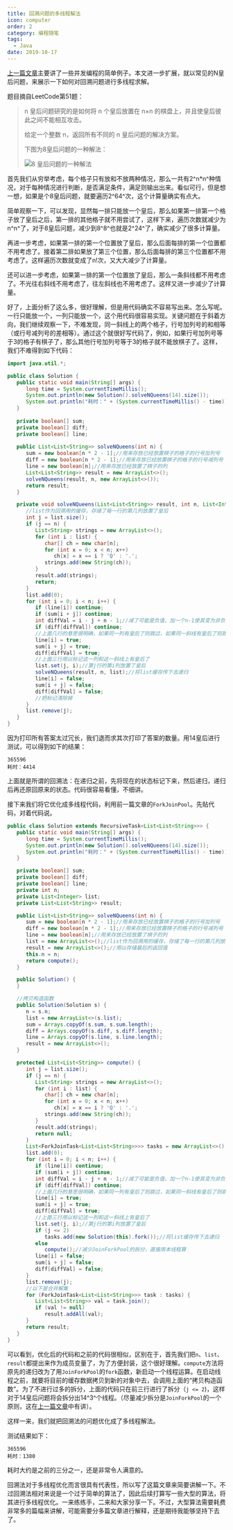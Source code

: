 ```yaml
---
title: 回溯问题的多线程解法
icon: computer
order: 2
category: 编程随笔
tags:
  - Java
date: 2019-10-17
---
```


[上一篇文章](concurrency.md)主要讲了一些并发编程的简单例子。本文进一步扩展，就以常见的N皇后问题，来展示一下如何对回溯问题进行多线程求解。

题目摘自LeetCode第51题：

> n 皇后问题研究的是如何将 n 个皇后放置在 n×n 的棋盘上，并且使皇后彼此之间不能相互攻击。
> 
> 给定一个整数 n，返回所有不同的 n 皇后问题的解决方案。
> 
> 下图为8皇后问题的一种解法：
> 
> ![ 8 皇后问题的一种解法](/programming/8-queens.png)

首先我们从穷举考虑，每个格子只有放和不放两种情况，那么一共有2^n*n^种情况，对于每种情况进行判断，是否满足条件，满足则输出出来。看似可行，但是想一想，如果是个8皇后问题，就要遍历2^64^次，这个计算量确实有点大。

简单观察一下，可以发现，显然每一排只能放一个皇后，那么如果第一排第一个格子放了皇后之后，第一排的其他格子就不用尝试了，这样下来，遍历次数就减少为n^n^了，对于8皇后问题，减少到8^8^也就是2^24^了，确实减少了很多计算量。

再进一步考虑，如果第一排的第一个位置放了皇后，那么后面每排的第一个位置都不用考虑了。接着第二排如果放了第三个位置，那么后面每排的第三个位置都不用考虑了。这样遍历次数就变成了n!次，又大大减少了计算量。

还可以进一步考虑，如果第一排的第一个位置放了皇后，那么一条斜线都不用考虑了。不光往右斜线不用考虑了，往左斜线也不用考虑了。这样又进一步减少了计算量。

好了，上面分析了这么多，很好理解，但是用代码确实不容易写出来。怎么写呢。一行只能放一个，一列只能放一个，这个用代码很容易实现。关键问题在于斜着方向，我们继续观察一下，不难发现，同一斜线上的两个格子，行号加列号的和相等（或行号减列号的差相等）。通过这个就很好写代码了，例如，如果行号加列号等于3的格子有棋子了，那么其他行号加列号等于3的格子就不能放棋子了。这样，我们不难得到如下代码：

```java
import java.util.*;

public class Solution {
   public static void main(String[] args) {
      long time = System.currentTimeMillis();
      System.out.println(new Solution().solveNQueens(14).size());
      System.out.println("耗时：" + (System.currentTimeMillis() - time));
   }
   
   private boolean[] sum;
   private boolean[] diff;
   private boolean[] line;
   
   public List<List<String>> solveNQueens(int n) {
      sum = new boolean[n * 2 - 1];//用来存放已经放置棋子的格子的行号加列号
      diff = new boolean[n * 2 - 1];//用来存放已经放置棋子的格子的行号减列号
      line = new boolean[n];//用来存放已经放置了棋子的列
      List<List<String>> result = new ArrayList<>();
      solveNQueens(result, n, new ArrayList<>());
      return result;
   }

   private void solveNQueens(List<List<String>> result, int n, List<Integer> list) {
      //list作为回溯用的缓存，存储了每一行的第几列放置了皇后
      int j = list.size();
      if (j == n) {
         List<String> strings = new ArrayList<>();
         for (int i : list) {
            char[] ch = new char[n];
            for (int x = 0; x < n; x++)
               ch[x] = x == i ? 'Q' : '.';
            strings.add(new String(ch));
         }
         result.add(strings);
         return;
      }
      list.add(0);
      for (int i = 0; i < n; i++) {
         if (line[i]) continue;
         if (sum[i + j]) continue;
         int diffVal = i - j + n - 1;//减了可能是负值，加一个n-1使其变为非负
         if (diff[diffVal]) continue;
         //上面几行的意思很明确，如果同一列有皇后了则跳过，如果同一斜线有皇后了则跳过
         line[i] = true;
         sum[i + j] = true;
         diff[diffVal] = true;
         //上面三行用以标记这一列和这一斜线上有皇后了
         list.set(j, i);//第j行的第i列放置了皇后
         solveNQueens(result, n, list);//将list缓存传下去递归
         line[i] = false;
         sum[i + j] = false;
         diff[diffVal] = false;
         //把标记清除掉
      }
      list.remove(j);
   }
}
```

因为打印所有答案太过冗长，我们退而求其次打印了答案的数量。用14皇后进行测试，可以得到如下的结果：

```
365596
耗时：4414
```

上面就是所谓的回溯法：在递归之前，先将现在的状态标记下来，然后递归，递归后再还原回原来的状态。代码很容易看懂，不细讲。

接下来我们将它优化成多线程代码，利用前一篇文章的`ForkJoinPool`。先贴代码，对着代码说。

```java
public class Solution extends RecursiveTask<List<List<String>>> {
   public static void main(String[] args) {
      long time = System.currentTimeMillis();
      System.out.println(new Solution().solveNQueens(14).size());
      System.out.println("耗时：" + (System.currentTimeMillis() - time));
   }

   private boolean[] sum;
   private boolean[] diff;
   private boolean[] line;
   private int n;
   private List<Integer> list;
   private List<List<String>> result;

   public List<List<String>> solveNQueens(int n) {
      sum = new boolean[n * 2 - 1];//用来存放已经放置棋子的格子的行号加列号
      diff = new boolean[n * 2 - 1];//用来存放已经放置棋子的格子的行号减列号
      line = new boolean[n];//用来存放已经放置了棋子的列
      list = new ArrayList<>();//list作为回溯用的缓存，存储了每一行的第几列放置了皇后
      result = new ArrayList<>();//用以存储最后的返回值
      this.n = n;
      return compute();
   }

   public Solution() {
   }

   //拷贝构造函数
   public Solution(Solution s) {
      n = s.n;
      list = new ArrayList<>(s.list);
      sum = Arrays.copyOf(s.sum, s.sum.length);
      diff = Arrays.copyOf(s.diff, s.diff.length);
      line = Arrays.copyOf(s.line, s.line.length);
      result = new ArrayList<>();
   }

   protected List<List<String>> compute() {
      int j = list.size();
      if (j == n) {
         List<String> strings = new ArrayList<>();
         for (int i : list) {
            char[] ch = new char[n];
            for (int x = 0; x < n; x++)
               ch[x] = x == i ? 'Q' : '.';
            strings.add(new String(ch));
         }
         result.add(strings);
         return null;
      }
      List<ForkJoinTask<List<List<String>>>> tasks = new ArrayList<>();
      list.add(0);
      for (int i = 0; i < n; i++) {
         if (line[i]) continue;
         if (sum[i + j]) continue;
         int diffVal = i - j + n - 1;//减了可能是负值，加一个n-1使其变为非负
         if (diff[diffVal]) continue;
         //上面几行的意思很明确，如果同一列有皇后了则跳过，如果同一斜线有皇后了则跳过
         line[i] = true;
         sum[i + j] = true;
         diff[diffVal] = true;
         //上面三行用以标记这一列和这一斜线上有皇后了
         list.set(j, i);//第j行的第i列放置了皇后
         if (j <= 2)
            tasks.add(new Solution(this).fork());//将list缓存传下去递归
         else
            compute();//减少JoinForkPool的拆分，直接用本线程算
         line[i] = false;
         sum[i + j] = false;
         diff[diffVal] = false;
      }
      list.remove(j);
      //以下是合并解集
      for (ForkJoinTask<List<List<String>>> task : tasks) {
         List<List<String>> val = task.join();
         if (val != null)
            result.addAll(val);
      }
      return result;
   }
}
```

可以看到，优化后的代码和之前的代码很相似，区别在于，首先我们把`n`、`list`、`result`都提出来作为成员变量了，为了方便封装，这个很好理解。`compute`方法将原先的递归改为了用`JoinForkPool`的`fork`函数，新启动一个线程运算。在启动线程之前，就要将目前的缓存数据拷贝到新的对象中去，会调用上面的“拷贝构造函数”。为了不进行过多的拆分，上面的代码只在前三行进行了拆分（`j <= 2`)，这样对于14皇后问题将会拆分出14^3^个线程。（尽量减少拆分是`JoinForkPool`的一个原则，这在[上一篇文章](concurrency.md)中有讲）。

这样一来，我们就把回溯法的问题优化成了多线程解法。

测试结果如下：

```
365596
耗时：1380
```

耗时大约是之前的三分之一，还是非常令人满意的。

回溯法对于多线程优化而言很具有代表性，所以写了这篇文章来简要讲解一下。不过回溯法相对来说是一个过于简单的算法了，因此后续打算写一些大型的算法，将其进行多线程优化。一来练练手，二来和大家分享一下。不过，大型算法需要耗费非常多的篇幅来讲解，可能需要分多篇文章进行解释，还是期待我能够坚持下去了。